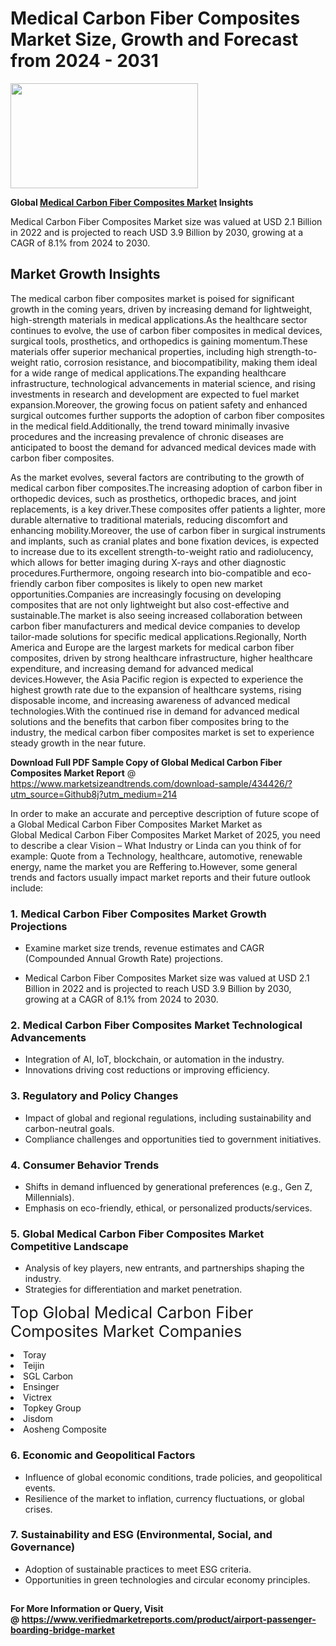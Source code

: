 <H1>Medical Carbon Fiber Composites Market Size, Growth and Forecast from 2024 - 2031</H1><img class="aligncenter size-medium wp-image-584254" src="https://thirdeyenews.in/wp-content/uploads/2024/09/Global-Market-Research-300x168.jpeg" alt="" width="300" height="168" /><p><strong>Global&nbsp;<a href="https://www.marketsizeandtrends.com/download-sample/434426/?utm_source=Github8j?utm_medium=214">Medical Carbon Fiber Composites Market</a> Insights</strong></p><p>Medical Carbon Fiber Composites Market size was valued at USD 2.1 Billion in 2022 and is projected to reach USD 3.9 Billion by 2030, growing at a CAGR of 8.1% from 2024 to 2030.</p><p><h2>Market Growth Insights</h2> <p>The medical carbon fiber composites market is poised for significant growth in the coming years, driven by increasing demand for lightweight, high-strength materials in medical applications.As the healthcare sector continues to evolve, the use of carbon fiber composites in medical devices, surgical tools, prosthetics, and orthopedics is gaining momentum.These materials offer superior mechanical properties, including high strength-to-weight ratio, corrosion resistance, and biocompatibility, making them ideal for a wide range of medical applications.The expanding healthcare infrastructure, technological advancements in material science, and rising investments in research and development are expected to fuel market expansion.Moreover, the growing focus on patient safety and enhanced surgical outcomes further supports the adoption of carbon fiber composites in the medical field.Additionally, the trend toward minimally invasive procedures and the increasing prevalence of chronic diseases are anticipated to boost the demand for advanced medical devices made with carbon fiber composites.</p> <p>As the market evolves, several factors are contributing to the growth of medical carbon fiber composites.The increasing adoption of carbon fiber in orthopedic devices, such as prosthetics, orthopedic braces, and joint replacements, is a key driver.These composites offer patients a lighter, more durable alternative to traditional materials, reducing discomfort and enhancing mobility.Moreover, the use of carbon fiber in surgical instruments and implants, such as cranial plates and bone fixation devices, is expected to increase due to its excellent strength-to-weight ratio and radiolucency, which allows for better imaging during X-rays and other diagnostic procedures.Furthermore, ongoing research into bio-compatible and eco-friendly carbon fiber composites is likely to open new market opportunities.Companies are increasingly focusing on developing composites that are not only lightweight but also cost-effective and sustainable.The market is also seeing increased collaboration between carbon fiber manufacturers and medical device companies to develop tailor-made solutions for specific medical applications.Regionally, North America and Europe are the largest markets for medical carbon fiber composites, driven by strong healthcare infrastructure, higher healthcare expenditure, and increasing demand for advanced medical devices.However, the Asia Pacific region is expected to experience the highest growth rate due to the expansion of healthcare systems, rising disposable income, and increasing awareness of advanced medical technologies.With the continued rise in demand for advanced medical solutions and the benefits that carbon fiber composites bring to the industry, the medical carbon fiber composites market is set to experience steady growth in the near future.</p> <p><span class=""><strong>Download Full PDF Sample Copy of Global Medical Carbon Fiber Composites Market Report</strong> @ <a href="https://www.marketsizeandtrends.com/download-sample/434426/?utm_source=Github8j?utm_medium=214" target="_blank">https://www.marketsizeandtrends.com/download-sample/434426/?utm_source=Github8j?utm_medium=214</a></span></p><p>In order to make an accurate and perceptive description of future scope of a Global&nbsp;Medical Carbon Fiber Composites Market Market as Global&nbsp;Medical Carbon Fiber Composites Market Market of 2025, you need to describe a clear Vision &ndash; What Industry or Linda can you think of for example: Quote from a Technology, healthcare, automotive, renewable energy, name the market you are Reffering to.However, some general trends and factors usually impact market reports and their future outlook include:</p><h3>1.&nbsp;<strong>Medical Carbon Fiber Composites Market Growth Projections</strong></h3><ul><li>Examine market size trends, revenue estimates and CAGR (Compounded Annual Growth Rate) projections.</li><li><p>Medical Carbon Fiber Composites Market size was valued at USD 2.1 Billion in 2022 and is projected to reach USD 3.9 Billion by 2030, growing at a CAGR of 8.1% from 2024 to 2030.</p></li></ul><h3>2.&nbsp;<strong>Medical Carbon Fiber Composites Market Technological Advancements</strong></h3><ul><li>Integration of AI, IoT, blockchain, or automation in the industry.</li><li>Innovations driving cost reductions or improving efficiency.</li></ul><h3>3.&nbsp;<strong>Regulatory and Policy Changes</strong></h3><ul><li>Impact of global and regional regulations, including sustainability and carbon-neutral goals.</li><li>Compliance challenges and opportunities tied to government initiatives.</li></ul><h3>4.&nbsp;<strong>Consumer Behavior Trends</strong></h3><ul><li>Shifts in demand influenced by generational preferences (e.g., Gen Z, Millennials).</li><li>Emphasis on eco-friendly, ethical, or personalized products/services.</li></ul><h3>5.&nbsp;<strong>Global Medical Carbon Fiber Composites Market Competitive Landscape</strong></h3><ul><li>Analysis of key players, new entrants, and partnerships shaping the industry.</li><li>Strategies for differentiation and market penetration.</li></ul><p data-pm-slice="1 1 []"><span style="color: inherit; font-family: inherit; font-size: 25px;">Top Global Medical Carbon Fiber Composites Market Companies</span></p><div class="" data-test-id=""><p><li>Toray</li><li> Teijin</li><li> SGL Carbon</li><li> Ensinger</li><li> Victrex</li><li> Topkey Group</li><li> Jisdom</li><li> Aosheng Composite</li></p></div><h3>6.&nbsp;<strong>Economic and Geopolitical Factors</strong></h3><ul><li>Influence of global economic conditions, trade policies, and geopolitical events.</li><li>Resilience of the market to inflation, currency fluctuations, or global crises.</li></ul><h3>7.&nbsp;<strong>Sustainability and ESG (Environmental, Social, and Governance)</strong></h3><ul><li>Adoption of sustainable practices to meet ESG criteria.</li><li>Opportunities in green technologies and circular economy principles.</li></ul><h2><strong style="font-size: 14px;">For More Information or Query, Visit @&nbsp;</strong><a style="background-color: #ffffff; font-size: 14px;" href="https://www.marketsizeandtrends.com/report/medical-carbon-fiber-composites-market/" target="_blank">https://www.verifiedmarketreports.com/product/airport-passenger-boarding-bridge-market</a></h2>